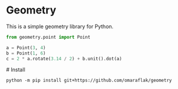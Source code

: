 # Geometry

This is a simple geometry library for Python.

```python
from geometry.point import Point

a = Point(3, 4)
b = Point(1, 6)
c = 2 * a.rotate(3.14 / 2) + b.unit().dot(a)
```

# Install

```
python -m pip install git+https://github.com/omaraflak/geometry
```